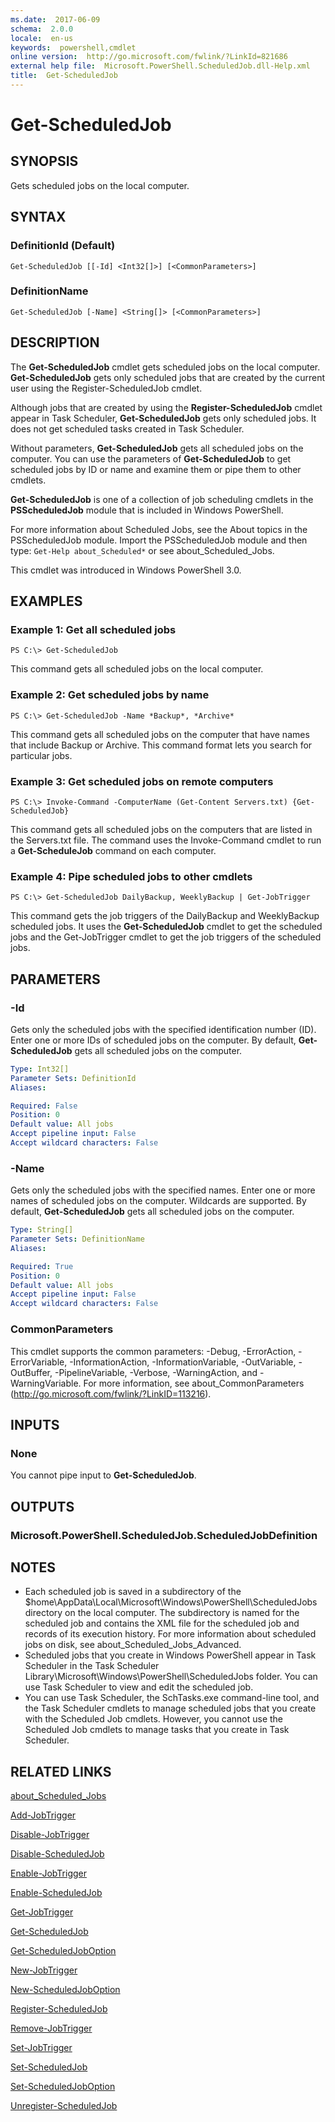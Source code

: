 ```yaml
---
ms.date:  2017-06-09
schema:  2.0.0
locale:  en-us
keywords:  powershell,cmdlet
online version:  http://go.microsoft.com/fwlink/?LinkId=821686
external help file:  Microsoft.PowerShell.ScheduledJob.dll-Help.xml
title:  Get-ScheduledJob
---
```


# Get-ScheduledJob

## SYNOPSIS
Gets scheduled jobs on the local computer.

## SYNTAX

### DefinitionId (Default)
```
Get-ScheduledJob [[-Id] <Int32[]>] [<CommonParameters>]
```

### DefinitionName
```
Get-ScheduledJob [-Name] <String[]> [<CommonParameters>]
```

## DESCRIPTION
The **Get-ScheduledJob** cmdlet gets scheduled jobs on the local computer.
**Get-ScheduledJob** gets only scheduled jobs that are created by the current user using the Register-ScheduledJob cmdlet.

Although jobs that are created by using the **Register-ScheduledJob** cmdlet appear in Task Scheduler, **Get-ScheduledJob** gets only scheduled jobs.
It does not get scheduled tasks created in Task Scheduler.

Without parameters, **Get-ScheduledJob** gets all scheduled jobs on the computer.
You can use the parameters of **Get-ScheduledJob** to get scheduled jobs by ID or name and examine them or pipe them to other cmdlets.

**Get-ScheduledJob** is one of a collection of job scheduling cmdlets in the **PSScheduledJob** module that is included in Windows PowerShell.

For more information about Scheduled Jobs, see the About topics in the PSScheduledJob module.
Import the PSScheduledJob module and then type: `Get-Help about_Scheduled*` or see about_Scheduled_Jobs.

This cmdlet was introduced in Windows PowerShell 3.0.

## EXAMPLES

### Example 1: Get all scheduled jobs
```
PS C:\> Get-ScheduledJob
```

This command gets all scheduled jobs on the local computer.

### Example 2: Get scheduled jobs by name
```
PS C:\> Get-ScheduledJob -Name *Backup*, *Archive*
```

This command gets all scheduled jobs on the computer that have names that include Backup or Archive.
This command format lets you search for particular jobs.

### Example 3: Get scheduled jobs on remote computers
```
PS C:\> Invoke-Command -ComputerName (Get-Content Servers.txt) {Get-ScheduledJob}
```

This command gets all scheduled jobs on the computers that are listed in the Servers.txt file.
The command uses the Invoke-Command cmdlet to run a **Get-ScheduleJob** command on each computer.

### Example 4: Pipe scheduled jobs to other cmdlets
```
PS C:\> Get-ScheduledJob DailyBackup, WeeklyBackup | Get-JobTrigger
```

This command gets the job triggers of the DailyBackup and WeeklyBackup scheduled jobs.
It uses the **Get-ScheduledJob** cmdlet to get the scheduled jobs and the Get-JobTrigger cmdlet to get the job triggers of the scheduled jobs.

## PARAMETERS

### -Id
Gets only the scheduled jobs with the specified identification number (ID).
Enter one or more IDs of scheduled jobs on the computer.
By default, **Get-ScheduledJob** gets all scheduled jobs on the computer.

```yaml
Type: Int32[]
Parameter Sets: DefinitionId
Aliases: 

Required: False
Position: 0
Default value: All jobs
Accept pipeline input: False
Accept wildcard characters: False
```

### -Name
Gets only the scheduled jobs with the specified names.
Enter one or more names of scheduled jobs on the computer.
Wildcards are supported.
By default, **Get-ScheduledJob** gets all scheduled jobs on the computer.

```yaml
Type: String[]
Parameter Sets: DefinitionName
Aliases: 

Required: True
Position: 0
Default value: All jobs
Accept pipeline input: False
Accept wildcard characters: False
```

### CommonParameters
This cmdlet supports the common parameters: -Debug, -ErrorAction, -ErrorVariable, -InformationAction, -InformationVariable, -OutVariable, -OutBuffer, -PipelineVariable, -Verbose, -WarningAction, and -WarningVariable. For more information, see about_CommonParameters (http://go.microsoft.com/fwlink/?LinkID=113216).

## INPUTS

### None
You cannot pipe input to **Get-ScheduledJob**.

## OUTPUTS

### Microsoft.PowerShell.ScheduledJob.ScheduledJobDefinition

## NOTES
* Each scheduled job is saved in a subdirectory of the $home\AppData\Local\Microsoft\Windows\PowerShell\ScheduledJobs directory on the local computer. The subdirectory is named for the scheduled job and contains the XML file for the scheduled job and records of its execution history. For more information about scheduled jobs on disk, see about_Scheduled_Jobs_Advanced.
* Scheduled jobs that you create in Windows PowerShell appear in Task Scheduler in the Task Scheduler Library\Microsoft\Windows\PowerShell\ScheduledJobs folder. You can use Task Scheduler to view and edit the scheduled job.
* You can use Task Scheduler, the SchTasks.exe command-line tool, and the Task Scheduler cmdlets to manage scheduled jobs that you create with the Scheduled Job cmdlets. However, you cannot use the Scheduled Job cmdlets to manage tasks that you create in Task Scheduler.

## RELATED LINKS

[about_Scheduled_Jobs](About/about_Scheduled_Jobs.md)

[Add-JobTrigger](Add-JobTrigger.md)

[Disable-JobTrigger](Disable-JobTrigger.md)

[Disable-ScheduledJob](Disable-ScheduledJob.md)

[Enable-JobTrigger](Enable-JobTrigger.md)

[Enable-ScheduledJob](Enable-ScheduledJob.md)

[Get-JobTrigger](Get-JobTrigger.md)

[Get-ScheduledJob](Get-ScheduledJob.md)

[Get-ScheduledJobOption](Get-ScheduledJobOption.md)

[New-JobTrigger](New-JobTrigger.md)

[New-ScheduledJobOption](New-ScheduledJobOption.md)

[Register-ScheduledJob](Register-ScheduledJob.md)

[Remove-JobTrigger](Remove-JobTrigger.md)

[Set-JobTrigger](Set-JobTrigger.md)

[Set-ScheduledJob](Set-ScheduledJob.md)

[Set-ScheduledJobOption](Set-ScheduledJobOption.md)

[Unregister-ScheduledJob](Unregister-ScheduledJob.md)

